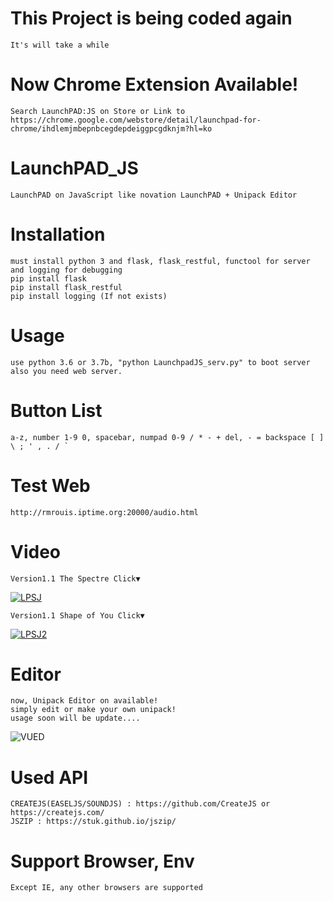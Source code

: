 # This Project is being coded again
	It's will take a while

# Now Chrome Extension Available!
	Search LaunchPAD:JS on Store or Link to
	https://chrome.google.com/webstore/detail/launchpad-for-chrome/ihdlemjmbepnbcegdepdeiggpcgdknjm?hl=ko

# LaunchPAD_JS
	LaunchPAD on JavaScript like novation LaunchPAD + Unipack Editor

# Installation

	must install python 3 and flask, flask_restful, functool for server and logging for debugging
	pip install flask
	pip install flask_restful
	pip install logging (If not exists)

# Usage

	use python 3.6 or 3.7b, "python LaunchpadJS_serv.py" to boot server
	also you need web server.
  
# Button List

	a-z, number 1-9 0, spacebar, numpad 0-9 / * - + del, - = backspace [ ] \ ; ' , . / `

# Test Web

	http://rmrouis.iptime.org:20000/audio.html

# Video
	Version1.1 The Spectre Click▼
[![LPSJ](https://github.com/rouismia/LaunchPAD_JS/blob/V_1.1/img/V1.1/The%20Spectre.gif?raw=true)](https://youtu.be/d9dTKQ1jc1Y "LPSJ")
	
	Version1.1 Shape of You Click▼
[![LPSJ2](https://github.com/rouismia/LaunchPAD_JS/blob/V_1.1/img/V1.1/Shape%20of%20You.gif?raw=true)](https://www.youtube.com/watch?v=2ftGpc4Q06s&feature=youtu.be "LPSJ2")

# Editor
	now, Unipack Editor on available!
	simply edit or make your own unipack!
	usage soon will be update....
![VUED](https://github.com/rouismia/LaunchPAD_JS/blob/V_1.2/img/V1.1/editor.PNG?raw=true)

# Used API

	CREATEJS(EASELJS/SOUNDJS) : https://github.com/CreateJS or https://createjs.com/
	JSZIP : https://stuk.github.io/jszip/
	
# Support Browser, Env
	Except IE, any other browsers are supported
